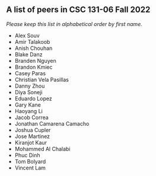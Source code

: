 A list of peers in CSC 131-06 Fall 2022
--------------------------------------------------

*Please keep this list in alphabetical order by first name.*
* Alex Souv
* Amir Talakoob
* Anish Chouhan
* Blake Danz
* Branden Nguyen
* Brandon Kmiec
* Casey Paras
* Christian Vela Pasillas
* Danny Zhou
* Diya Soneji
* Eduardo Lopez
* Gary Kane
* Haoyang Li 
* Jacob Correa
* Jonathan Camarena Camacho
* Joshua Cupler
* Jose Martinez
* Kiranjot Kaur
* Mohammed Al Chalabi
* Phuc Dinh
* Tom Bolyard
* Vincent Lam
